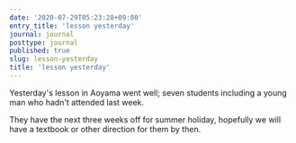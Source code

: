 ```yaml
---
date: '2020-07-29T05:23:28+09:00'
entry_title: 'lesson yesterday'
journal: journal
posttype: journal
published: true
slug: lesson-yesterday
title: 'lesson yesterday'
---
```

Yesterday's lesson in Aoyama went well; seven students including a young man who hadn't attended last week.

They have the next three weeks off for summer holiday, hopefully we will have a textbook or other direction for them by then.
